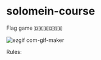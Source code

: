 # solomein-course

Flag game 🇩🇰🇧🇩🇬🇧

![ezgif com-gif-maker](https://user-images.githubusercontent.com/97057793/184547713-fd7d2c0d-8d72-4b30-9252-cd560603c252.gif)

Rules:
